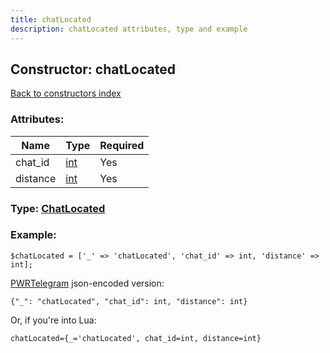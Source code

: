 ```yaml
---
title: chatLocated
description: chatLocated attributes, type and example
---
```

## Constructor: chatLocated  
[Back to constructors index](index.md)



### Attributes:

| Name     |    Type       | Required |
|----------|---------------|----------|
|chat\_id|[int](../types/int.md) | Yes|
|distance|[int](../types/int.md) | Yes|



### Type: [ChatLocated](../types/ChatLocated.md)


### Example:

```
$chatLocated = ['_' => 'chatLocated', 'chat_id' => int, 'distance' => int];
```  

[PWRTelegram](https://pwrtelegram.xyz) json-encoded version:

```
{"_": "chatLocated", "chat_id": int, "distance": int}
```


Or, if you're into Lua:  


```
chatLocated={_='chatLocated', chat_id=int, distance=int}

```



